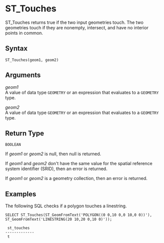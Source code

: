 # ST\_Touches<a name="ST_Touches-function"></a>

ST\_Touches returns true if the two input geometries touch\. The two geometries touch if they are nonempty, intersect, and have no interior points in common\. 

## Syntax<a name="ST_Touches-function-syntax"></a>

```
ST_Touches(geom1, geom2)
```

## Arguments<a name="ST_Touches-function-arguments"></a>

 *geom1*   
A value of data type `GEOMETRY` or an expression that evaluates to a `GEOMETRY` type\. 

 *geom2*   
A value of data type `GEOMETRY` or an expression that evaluates to a `GEOMETRY` type\. 

## Return Type<a name="ST_Touches-function-return"></a>

`BOOLEAN`

If *geom1* or *geom2* is null, then null is returned\. 

If *geom1* and *geom2* don't have the same value for the spatial reference system identifier \(SRID\), then an error is returned\. 

If *geom1* or *geom2* is a geometry collection, then an error is returned\. 

## Examples<a name="ST_Touches-function-examples"></a>

The following SQL checks if a polygon touches a linestring\. 

```
SELECT ST_Touches(ST_GeomFromText('POLYGON((0 0,10 0,0 10,0 0))'), ST_GeomFromText('LINESTRING(20 10,20 0,10 0)'));
```

```
 st_touches              
-------------
 t
```
